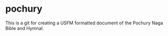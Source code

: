 # pochury
This is a git for creating a USFM formatted document of the Pochury Naga Bible and Hymnal.
